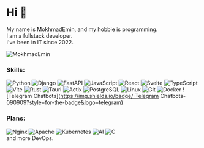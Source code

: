 # Hi 👋
My name is MokhmadEmin, and my hobbie is programming.  
I am a fullstack developer.  
I've been in IT since 2022.

![MokhmadEmin](https://github-readme-stats.vercel.app/api/top-langs?username=MokhmadEmin&show_icons=true&theme=tokyonight&layout=compact)

### Skills:
![Python](https://img.shields.io/badge/-Python-090909?style=for-the-badge&logo=python)
![Django](https://img.shields.io/badge/-Django-090909?style=for-the-badge&logo=django)
![FastAPI](https://img.shields.io/badge/-FastAPI-090909?style=for-the-badge&logo=fastapi)
![JavaScript](https://img.shields.io/badge/-JavaScript-090909?style=for-the-badge&logo=JavaScript)
![React](https://img.shields.io/badge/-React-090909?style=for-the-badge&logo=react)
![Svelte](https://img.shields.io/badge/-Svelte-090909?style=for-the-badge&logo=svelte)
![TypeScript](https://img.shields.io/badge/-TypeScript-090909?style=for-the-badge&logo=TypeScript)
![Vite](https://img.shields.io/badge/-Vite-090909?style=for-the-badge&logo=vite)
![Rust](https://img.shields.io/badge/-Rust-090909?style=for-the-badge&logo=rust)
![Tauri](https://img.shields.io/badge/-Tauri-090909?style=for-the-badge&logo=tauri)
![Actix](https://img.shields.io/badge/-Actix-090909?style=for-the-badge&logo=actix)
![PostgreSQL](https://img.shields.io/badge/-PostgreSQL-090909?style=for-the-badge&logo=postgresql&logoColor=66b2ff)
![Linux](https://img.shields.io/badge/-Linux-090909?style=for-the-badge&logo=linux)
![Git](https://img.shields.io/badge/-Git-090909?style=for-the-badge&logo=git)
![Docker](https://img.shields.io/badge/-Docker-090909?style=for-the-badge&logo=docker)
![Telegram Chatbots](https://img.shields.io/badge/-Telegram Chatbots-090909?style=for-the-badge&logo=telegram)

### Plans:
![Nginx](https://img.shields.io/badge/-Nginx-090909?style=for-the-badge&logo=nginx&logoColor=009900)
![Apache](https://img.shields.io/badge/-Apache-090909?style=for-the-badge&logo=apache)
![Kubernetes](https://img.shields.io/badge/-Kubernetes-090909?style=for-the-badge&logo=kubernetes)
![AI](https://img.shields.io/badge/-AI-090909?style=for-the-badge&logo=tensorflow)
![C](https://img.shields.io/badge/-C-090909?style=for-the-badge&logo=c)    
and more DevOps.